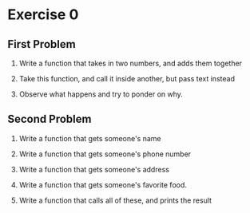 # Exercise 0

## First Problem
1. Write a function that takes in two numbers, and adds them together

2. Take this function, and call it inside another, but pass text instead

3. Observe what happens and try to ponder on why.

## Second Problem

1. Write a function that gets someone's name

2. Write a function that gets someone's phone number

3. Write a function that gets someone's address

4. Write a function that gets someone's favorite food.

5. Write a function that calls all of these, and prints the result
